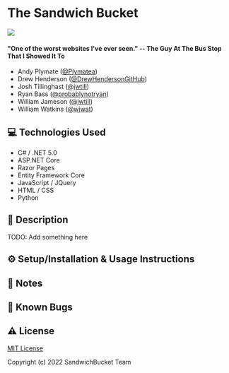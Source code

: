 # The Sandwich Bucket

<img src="https://i.imgur.com/ExbewZk.png" />

#### "One of the worst websites I've ever seen." -- The Guy At The Bus Stop That I Showed It To

* Andy Plymate ([@Plymatea](https://github.com/Plymatea))
* Drew Henderson ([@DrewHendersonGitHub](https://github.com/DrewHendersonGitHub))
* Josh Tillinghast ([@jwtill](https://github.com/jwtill))
* Ryan Bass ([@probablynotryan](https://github.com/probablynotryan))
* William Jameson ([@jwtill](https://github.com/jwtill))
* William Watkins ([@wjwat](https://github.com/wjwat))

## :computer: Technologies Used

* C# / .NET 5.0
* ASP.NET Core
* Razor Pages
* Entity Framework Core
* JavaScript / JQuery
* HTML / CSS
* Python

## :memo: Description

TODO: Add something here

## :gear: Setup/Installation & Usage Instructions

## :page_facing_up: Notes

## :lady_beetle: Known Bugs

## :warning: License

[MIT License](https://opensource.org/licenses/MIT)

Copyright (c) 2022 SandwichBucket Team